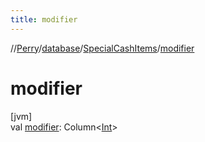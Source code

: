 ```yaml
---
title: modifier
---
```

//[Perry](../../../index.html)/[database](../index.html)/[SpecialCashItems](index.html)/[modifier](modifier.html)



# modifier



[jvm]\
val [modifier](modifier.html): Column&lt;[Int](https://kotlinlang.org/api/latest/jvm/stdlib/kotlin/-int/index.html)&gt;




